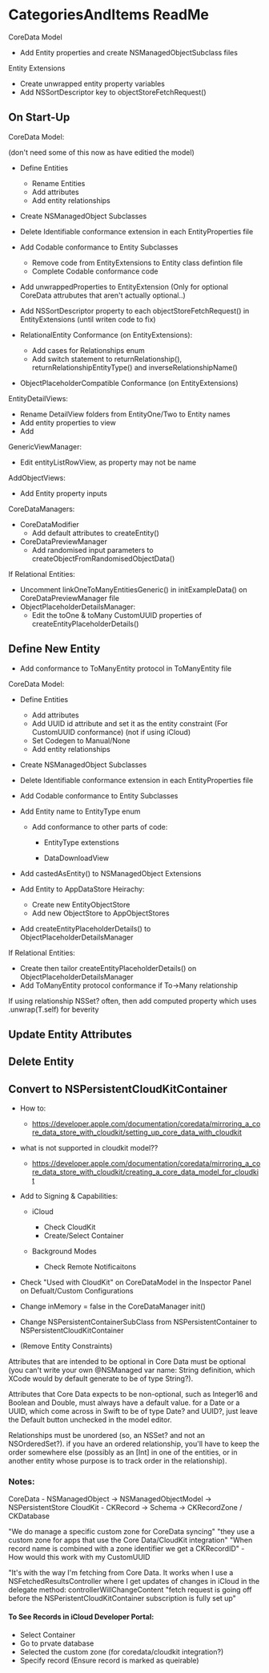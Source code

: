 #  CategoriesAndItems ReadMe


 








CoreData Model

-   Add Entity properties and create NSManagedObjectSubclass files



Entity Extensions 

-   Create unwrapped entity property variables
-   Add NSSortDescriptor key to objectStoreFetchRequest()







## On Start-Up



CoreData Model:

(don't need some of this now as have editied the model)
- Define Entities
    - Rename Entities
    - Add attributes
    - Add entity relationships
- Create NSManagedObject Subclasses
- Delete Identifiable conformance extension in each EntityProperties file
- Add Codable conformance to Entity Subclasses
    - Remove code from EntityExtensions to Entity class defintion file
    - Complete Codable conformance code
- Add unwrappedProperties to EntityExtension (Only for optional CoreData attrubutes that aren't actually optional..)
- Add NSSortDescriptor property to each objectStoreFetchRequest() in EntityExtensions (until writen code to fix)

- RelationalEntity Conformance (on EntityExtensions):
    - Add cases for Relationships enum
    - Add switch statement to returnRelationship(), returnRelationshipEntityType() and inverseRelationshipName()

- ObjectPlaceholderCompatible Conformance (on EntityExtensions)


EntityDetailViews:
- Rename DetailView folders from EntityOne/Two to Entity names
- Add entity properties to view
- Add 

GenericViewManager:
- Edit entityListRowView, as property may not be name

AddObjectViews:
- Add Entity property inputs 



CoreDataManagers:
- CoreDataModifier
    - Add default attributes to createEntity()
- CoreDataPreviewManager
    - Add randomised input parameters to createObjectFromRandomisedObjectData()

If Relational Entities:
- Uncomment linkOneToManyEntitiesGeneric() in initExampleData() on CoreDataPreviewManager file
- ObjectPlaceholderDetailsManager:
    - Edit the toOne & toMany CustomUUID properties of createEntityPlaceholderDetails()



## Define New Entity

- Add conformance to ToManyEntity protocol in ToManyEntity file 

CoreData Model:
- Define Entities
    - Add attributes
    - Add UUID id attribute and set it as the entity constraint (For CustomUUID conformance) (not if using iCloud)
    - Set Codegen to Manual/None 
    - Add entity relationships
- Create NSManagedObject Subclasses
- Delete Identifiable conformance extension in each EntityProperties file
- Add Codable conformance to Entity Subclasses


- Add Entity name to EntityType enum
    - Add conformance to other parts of code:
        - EntityType extenstions
        
        - DataDownloadView

- Add castedAsEntity() to NSManagedObject Extensions

- Add Entity to AppDataStore Heirachy:
    - Create new EntityObjectStore
    - Add new ObjectStore to AppObjectStores


- Add createEntityPlaceholderDetails() to ObjectPlaceholderDetailsManager


If Relational Entities:
- Create then tailor createEntityPlaceholderDetails() on ObjectPlaceholderDetailsManager
- Add ToManyEntity protocol conformance if To->Many relationship
 

If using relationship NSSet? often, then add computed property which uses .unwrap(T.self) for beverity


## Update Entity Attributes 



## Delete Entity



## Convert to NSPersistentCloudKitContainer

- How to:
    - https://developer.apple.com/documentation/coredata/mirroring_a_core_data_store_with_cloudkit/setting_up_core_data_with_cloudkit

- what is not supported in cloudkit model??
    - https://developer.apple.com/documentation/coredata/mirroring_a_core_data_store_with_cloudkit/creating_a_core_data_model_for_cloudkit




- Add to Signing & Capabilities:
    - iCloud
        - Check CloudKit
        - Create/Select Container

    - Background Modes
        - Check Remote Notificaitons

- Check "Used with CloudKit" on CoreDataModel in the Inspector Panel on Defualt/Custom Configurations 

- Change inMemory = false in the CoreDataManager init()

- Change NSPersistentContainerSubClass from NSPersistentContainer to NSPersistentCloudKitContainer

- (Remove Entity Constraints)





Attributes that are intended to be optional in Core Data must be optional (you can't write your own @NSManaged var name: String definition, which XCode would by default generate to be of type String?).

Attributes that Core Data expects to be non-optional, such as Integer16 and Boolean and Double, must always have a default value. for a Date or a UUID, which come across in Swift to be of type Date? and UUID?, just leave the Default button unchecked in the model editor.

Relationships must be unordered (so, an NSSet? and not an NSOrderedSet?). if you have an ordered relationship, you'll have to keep the order somewhere else (possibly as an [Int] in one of the entities, or in another entity whose purpose is to track order in the relationship).

### Notes:

CoreData - NSManagedObject -> NSManagedObjectModel -> NSPersistentStore
CloudKit - CKRecord -> Schema -> CKRecordZone / CKDatabase

"We do manage a specific custom zone for CoreData syncing"
"they use a custom zone for apps that use the Core Data/CloudKit integration"
"When record name is combined with a zone identifier we get a CKRecordID" - How would this work with my CustomUUID



"It's with the way I'm fetching from Core Data. It works when I use a NSFetchedResultsController where I get updates of changes in iCloud in the delegate method: controllerWillChangeContent
"fetch request is going off before the NSPeristentCloudKitContainer subscription is fully set up"


#### To See Records in iCloud Developer Portal:
- Select Container
- Go to prvate database 
- Selected the custom zone (for coredata/cloudkit integration?)
- Specify record 
(Ensure record is marked as queirable)